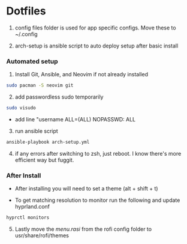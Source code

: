 # Dotfiles

1. config files folder is used for app specific configs. Move these to ~/.config

2. arch-setup is ansible script to auto deploy setup after basic install

### Automated setup

1. Install Git, Ansible, and Neovim if not already installed

```sh
sudo pacman -S neovim git
```

2. add passwordless sudo temporarily

```sh
sudo visudo
```
- add line "username ALL=(ALL) NOPASSWD: ALL 

3. run ansible script

```sh
ansible-playbook arch-setup.yml
```

4. if any errors after switching to zsh, just reboot. I know there's more efficient way but fuggit.

### After Install

- After installing you will need to set a theme (alt + shift + t)

- To get matching resolution to monitor run the following and update hyprland.conf

```sh
hyprctl monitors
```

5. Lastly move the *menu.rasi* from the rofi config folder to usr/share/rofi/themes
